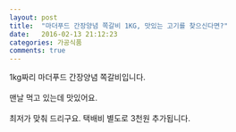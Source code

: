 ```yaml
---
layout: post
title:  "마더푸드 간장양념 쪽갈비 1KG, 맛있는 고기를 찾으신다면?"
date:   2016-02-13 21:12:23
categories: 가공식품
comments: true
---
```


1kg짜리 마더푸드 간장양념 쪽갈비입니다.
<br><br>
맨날 먹고 있는데 맛있어요.
<br><br>
최저가 맞춰 드리구요. 택배비 별도로 3천원 추가됩니다.<br>
<br>
<img class="image" src="https://3.bp.blogspot.com/-y02AWqsYu9g/W-iPVTVtagI/AAAAAAAAAtY/qQ_95EIHpUc49N4evFKSKri4K1TNO_3twCLcBGAs/s320/3e573483568.jpg" alt=""/>
<br>
<br>
<img class="image" src="http://www.nbbang.co.kr/data/webedit/20180329114509_ntuthlmv.jpg" alt=""/>
